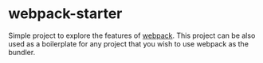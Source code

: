 # webpack-starter
Simple project to explore the features of [webpack](https://webpack.js.org/). This project can be also used as a boilerplate for any project that you wish to use webpack as the bundler.  